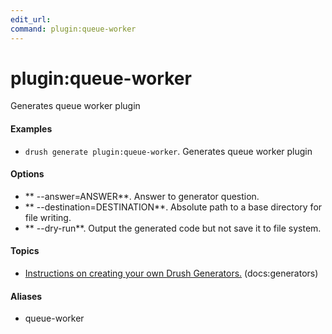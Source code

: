 ```yaml
---
edit_url: 
command: plugin:queue-worker
---
```

# plugin:queue-worker

Generates queue worker plugin

#### Examples

- <code>drush generate plugin:queue-worker</code>. Generates queue worker plugin

#### Options

- ** --answer=ANSWER**. Answer to generator question.
- ** --destination=DESTINATION**. Absolute path to a base directory for file writing.
- ** --dry-run**. Output the generated code but not save it to file system.

#### Topics

- [Instructions on creating your own Drush Generators.](../../vendor/drush/drush/docs/generators.md) (docs:generators)

#### Aliases

- queue-worker

